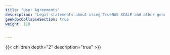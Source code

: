 ```yaml
---
title: "User Agreements"
description: "Legal statements about using TrueNAS SCALE and other general software notices."
geekdocCollapseSection: true
weight: 110


---
```


{{< children depth="2" description="true" >}}
